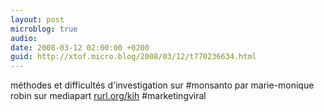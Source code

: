 ```yaml
---
layout: post
microblog: true
audio: 
date: 2008-03-12 02:00:00 +0200
guid: http://xtof.micro.blog/2008/03/12/t770236634.html
---
```

méthodes et difficultés d'investigation sur #monsanto par marie-monique robin sur mediapart [rurl.org/kih](http://rurl.org/kih)  #marketingviral
